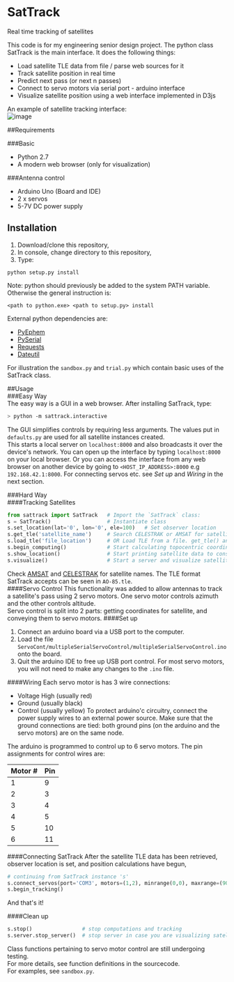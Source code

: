 # SatTrack
Real time tracking of satellites

This code is for my engineering senior design project. The python class SatTrack is the main interface. It does the following things:
* Load satellite TLE data from file / parse web sources for it
* Track satellite position in real time
* Predict next pass (or next n passes)
* Connect to servo motors via serial port - arduino interface
* Visualize satellite position using a web interface implemented in D3js

An example of satellite tracking interface:  
![image](https://github.com/hazrmard/SatTrack/raw/interface_cleanup/demo.gif)

##Requirements

###Basic
* Python 2.7
* A modern web browser (only for visualization)  

###Antenna control
* Arduino Uno (Board and IDE)
* 2 x servos
* 5-7V DC power supply

## Installation
1. Download/clone this repository,
2. In console, change directory to this repository,
3. Type:
```
python setup.py install
```
Note: python should previously be added to the system PATH variable. Otherwise the general instruction is:
```
<path to python.exe> <path to setup.py> install
```

External python dependencies are:
* [PyEphem](https://pypi.python.org/pypi/pyephem/)
* [PySerial](https://pypi.python.org/pypi/pyserial)
* [Requests](https://pypi.python.org/pypi/requests)
* [Dateutil](https://pypi.python.org/pypi/python-dateutil)

For illustration the `sandbox.py` and `trial.py` which contain basic uses of the SatTrack class.

##Usage  
###Easy Way  
The easy way is a GUI in a web browser. After installing SatTrack, type:
```bash
> python -m sattrack.interactive
```  
The GUI simplifies controls by requiring less arguments. The values put in `defaults.py` are used for all satellite instances created.  
This starts a local server on `localhost:8000` and also broadcasts it over the device's network. You can open up the interface by typing `localhost:8000` on your local browser. Or you can access the interface from any web browser on another device by going to `<HOST_IP_ADDRESS>:8000` e.g `192.168.42.1:8000`. For connecting servos etc. see *Set up* and *Wiring* in the next section.  

###Hard Way  
####Tracking Satellites
```python
from sattrack import SatTrack   # Import the `SatTrack` class:
s = SatTrack()                  # Instantiate class
s.set_location(lat='0', lon='0', ele=100)   # Set observer location
s.get_tle('satellite_name')     # Search CELESTRAK or AMSAT for satellite TLE data
s.load_tle('file_location')     # OR Load TLE from a file. get_tle() and load_tle() create the satellite to track.
s.begin_computing()             # Start calculating topocentric coordinates at 1 second intervals.
s.show_location()               # Start printing satellite data to console
s.visualize()                   # Start a server and visualize satellite on map in browser
```
Check [AMSAT](http://www.amsat.org/amsat/ftp/keps/current/nasa.all) and [CELESTRAK](http://www.celestrak.com/NORAD/elements/) for satellite names.  The TLE format SatTrack accepts can be seen in `AO-85.tle`.  
####Servo Control
This functionality was added to allow antennas to track a satellite's pass using 2 servo motors. One servo motor controls azimuth and the other controls altitude.  
Servo control is split into 2 parts: getting coordinates for satellite, and conveying them to servo motors.
####Set up
1. Connect an arduino board via a USB port to the computer.
2. Load the file `ServoCont/multipleSerialServoControl/multipleSerialServoControl.ino` onto the board.
3. Quit the arduino IDE to free up USB port control.
For most servo motors, you will not need to make any changes to the `.ino` file.

####Wiring
Each servo motor is has 3 wire connections:
* Voltage High (usually red)
* Ground (usually black)
* Control (usually yellow)
To protect arduino'c circuitry, connect the power supply wires to an external power source. Make sure that the ground connections are tied: both ground pins (on the arduino and the servo motors) are on the same node.  

The arduino is programmed to control up to 6 servo motors. The pin assignments for control wires are:  

| Motor \# | Pin |  
| --- | --- |  
| 1 | 9 |  
| 2 | 3 |  
| 3 | 4 |  
| 4 | 5 |  
| 5 | 10 |  
| 6 | 11 |  

####Connecting SatTrack
After the satellite TLE data has been retrieved, observer location is set, and position calculations have begun,
```python
# continuing from SatTrack instance 's'
s.connect_servos(port='COM3', motors=(1,2), minrange(0,0), maxrange=(90,360))   # (altitude servo, azimuth servo)
s.begin_tracking()
```
And that's it!

####Clean up
```python
s.stop()                # stop computations and tracking
s.server.stop_server()  # stop server in case you are visualizing satellite
```

Class functions pertaining to servo motor control are still undergoing testing.  
For more details, see function definitions in the sourcecode.  
For examples, see `sandbox.py`.

